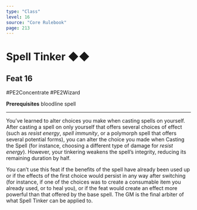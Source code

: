 ```yaml
---
type: "Class"
level: 16
source: "Core Rulebook"
page: 213
---
```

# Spell Tinker ◆◆
## Feat 16
#PE2Concentrate #PE2Wizard

**Prerequisites** bloodline spell

---
You’ve learned to alter choices you make when casting spells on yourself. After casting a spell on only yourself that offers several choices of effect (such as *resist energy*, *spell immunity*, or a polymorph spell that offers several potential forms), you can alter the choice you made when Casting the Spell (for instance, choosing a different type of damage for *resist energy*). However, your tinkering weakens the spell’s integrity, reducing its remaining duration by half.

You can’t use this feat if the benefits of the spell have already been used up or if the effects of the first choice would persist in any way after switching (for instance, if one of the choices was to create a consumable item you already used, or to heal you), or if the feat would create an effect more powerful than that offered by the base spell. The GM is the final arbiter of what Spell Tinker can be applied to.